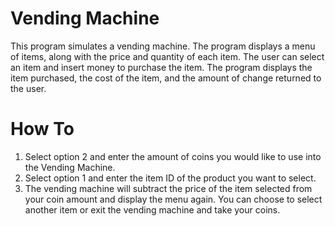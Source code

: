 # Vending Machine

This program simulates a vending machine. The program displays a menu of items, along with the price and quantity of each item. The user can select an item and insert money to purchase the item. The program displays the item purchased, the cost of the item, and the amount of change returned to the user. 

# How To
1. Select option 2 and enter the amount of coins you would like to use into the Vending Machine.
2. Select option 1 and enter the item ID of the product you want to select.
3. The vending machine will subtract the price of the item selected from your coin amount and display the menu again. You can choose to select another item or exit the vending machine and take your coins.
